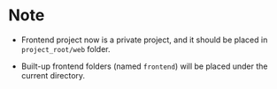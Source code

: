 # Note

- Frontend project now is a private project, and it should be placed in `project_root/web` folder.

- Built-up frontend folders (named `frontend`) will be placed under the current directory.
